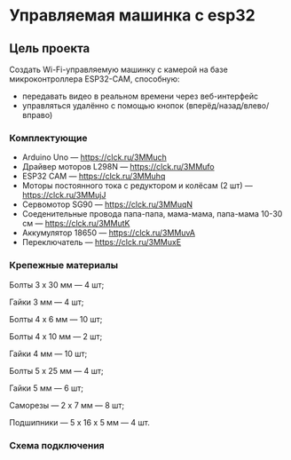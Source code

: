 # Управляемая машинка с esp32

## Цель проекта
Создать Wi-Fi-управляемую машинку с камерой на базе микроконтроллера ESP32-CAM, способную:
- передавать видео в реальном времени через веб-интерфейс
- управляться удалённо с помощью кнопок (вперёд/назад/влево/вправо)

### Комплектующие
- Arduino Uno — https://clck.ru/3MMuch
- Драйвер моторов L298N — https://clck.ru/3MMufo
- ESP32 CAM — https://clck.ru/3MMuhq
- Моторы постоянного тока с редуктором и колёсам (2 шт) — https://clck.ru/3MMujJ
- Сервомотор SG90 — https://clck.ru/3MMuqN
- Соеденительные провода папа-папа, мама-мама, папа-мама 10-30 см — https://clck.ru/3MMutK
- Аккумулятор 18650 — https://clck.ru/3MMuvA
- Переключатель — https://clck.ru/3MMuxE

### Крепежные материалы 
Болты 3 х 30 мм — 4 шт;

Гайки 3 мм — 4 шт;

Болты 4 х 6 мм — 10 шт;

Болты 4 х 10 мм — 2 шт;

Гайки 4 мм — 10 шт;

Болты 5 х 25 мм — 4 шт;

Гайки 5 мм — 6 шт;

Саморезы — 2 х 7 мм — 8 шт;

Подшипники — 5 х 16 х 5 мм — 4 шт.

### Схема подключения 
